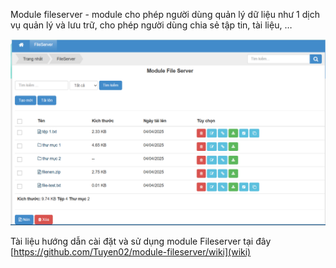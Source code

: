 Module fileserver - module cho phép người dùng quản lý dữ liệu như 1 dịch vụ quản lý và lưu trữ, cho phép người dùng chia sẻ tập tin, tài liệu, …

![Giao diện module file-server](https://github.com/Tuyen02/Wiki_imgs/blob/main/trangchu.png)

Tài liệu hướng dẫn cài đặt và sử dụng module Fileserver tại đây [https://github.com/Tuyen02/module-fileserver/wiki](wiki)
